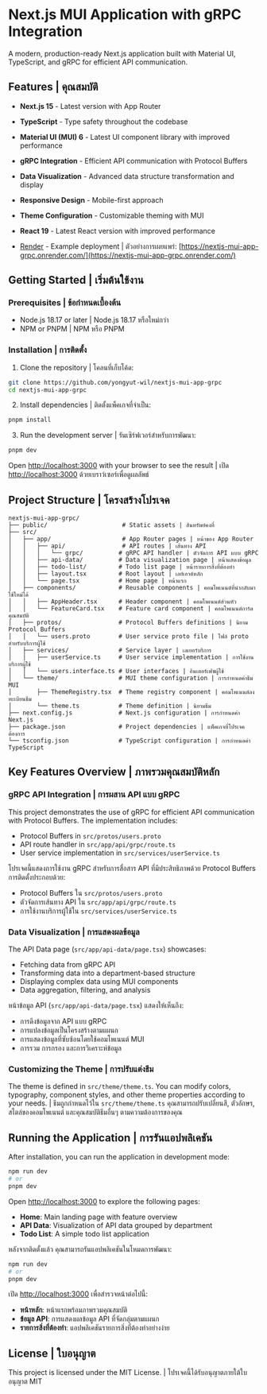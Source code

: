 # Next.js MUI Application with gRPC Integration

A modern, production-ready Next.js application built with Material UI, TypeScript, and gRPC for efficient API communication.

## Features | คุณสมบัติ

- **Next.js 15** - Latest version with App Router 
- **TypeScript** - Type safety throughout the codebase 
- **Material UI (MUI) 6** - Latest UI component library with improved performance 
- **gRPC Integration** - Efficient API communication with Protocol Buffers 
- **Data Visualization** - Advanced data structure transformation and display 
- **Responsive Design** - Mobile-first approach 
- **Theme Configuration** - Customizable theming with MUI 
- **React 19** - Latest React version with improved performance

- [Render](https://render.com/) - Example deployment | ตัวอย่างการเผยแพร่: [https://nextjs-mui-app-grpc.onrender.com/](https://nextjs-mui-app-grpc.onrender.com/)


## Getting Started | เริ่มต้นใช้งาน

### Prerequisites | ข้อกำหนดเบื้องต้น

- Node.js 18.17 or later | Node.js 18.17 หรือใหม่กว่า
- NPM or PNPM | NPM หรือ PNPM

### Installation | การติดตั้ง

1. Clone the repository | โคลนที่เก็บโค้ด:

```bash
git clone https://github.com/yongyut-wil/nextjs-mui-app-grpc
cd nextjs-mui-app-grpc
```

2. Install dependencies | ติดตั้งแพ็คเกจที่จำเป็น:

```bash
pnpm install
```

3. Run the development server | รันเซิร์ฟเวอร์สำหรับการพัฒนา:

```bash
pnpm dev
```

Open [http://localhost:3000](http://localhost:3000) with your browser to see the result | เปิด [http://localhost:3000](http://localhost:3000) ด้วยเบราว์เซอร์เพื่อดูผลลัพธ์

## Project Structure | โครงสร้างโปรเจค

```
nextjs-mui-app-grpc/
├── public/                     # Static assets | สินทรัพย์คงที่
├── src/
│   ├── app/                    # App Router pages | หน้าของ App Router
│   │   ├── api/                # API routes | เส้นทาง API
│   │   │   └── grpc/          # gRPC API handler | ตัวจัดการ API แบบ gRPC
│   │   ├── api-data/          # Data visualization page | หน้าแสดงข้อมูล
│   │   ├── todo-list/         # Todo list page | หน้ารายการสิ่งที่ต้องทำ
│   │   ├── layout.tsx         # Root layout | เลย์เอาต์หลัก
│   │   └── page.tsx           # Home page | หน้าแรก
│   ├── components/            # Reusable components | คอมโพเนนต์ที่นำกลับมาใช้ใหม่ได้
│   │   ├── AppHeader.tsx      # Header component | คอมโพเนนต์ส่วนหัว
│   │   └── FeatureCard.tsx    # Feature card component | คอมโพเนนต์การ์ดคุณสมบัติ
│   ├── protos/                # Protocol Buffers definitions | นิยาม Protocol Buffers
│   │   └── users.proto        # User service proto file | ไฟล์ proto สำหรับบริการผู้ใช้
│   ├── services/              # Service layer | เลเยอร์บริการ
│   │   ├── userService.ts     # User service implementation | การใช้งานบริการผู้ใช้
│   │   └── users.interface.ts # User interfaces | อินเตอร์เฟซผู้ใช้
│   └── theme/                 # MUI theme configuration | การกำหนดค่าธีม MUI
│       ├── ThemeRegistry.tsx  # Theme registry component | คอมโพเนนต์ลงทะเบียนธีม
│       └── theme.ts           # Theme definition | นิยามธีม
├── next.config.js             # Next.js configuration | การกำหนดค่า Next.js
├── package.json               # Project dependencies | แพ็คเกจที่โปรเจคต้องการ
└── tsconfig.json              # TypeScript configuration | การกำหนดค่า TypeScript
```

## Key Features Overview | ภาพรวมคุณสมบัติหลัก

### gRPC API Integration | การผสาน API แบบ gRPC

This project demonstrates the use of gRPC for efficient API communication with Protocol Buffers. The implementation includes:

- Protocol Buffers in `src/protos/users.proto`
- API route handler in `src/app/api/grpc/route.ts`
- User service implementation in `src/services/userService.ts`

โปรเจคนี้แสดงการใช้งาน gRPC สำหรับการสื่อสาร API ที่มีประสิทธิภาพด้วย Protocol Buffers การติดตั้งประกอบด้วย:
- Protocol Buffers ใน `src/protos/users.proto`
- ตัวจัดการเส้นทาง API ใน `src/app/api/grpc/route.ts`
- การใช้งานบริการผู้ใช้ใน `src/services/userService.ts`

### Data Visualization | การแสดงผลข้อมูล

The API Data page (`src/app/api-data/page.tsx`) showcases:

- Fetching data from gRPC API
- Transforming data into a department-based structure
- Displaying complex data using MUI components
- Data aggregation, filtering, and analysis

หน้าข้อมูล API (`src/app/api-data/page.tsx`) แสดงให้เห็นถึง:
- การดึงข้อมูลจาก API แบบ gRPC
- การแปลงข้อมูลเป็นโครงสร้างตามแผนก
- การแสดงข้อมูลที่ซับซ้อนโดยใช้คอมโพเนนต์ MUI
- การรวม การกรอง และการวิเคราะห์ข้อมูล

### Customizing the Theme | การปรับแต่งธีม

The theme is defined in `src/theme/theme.ts`. You can modify colors, typography, component styles, and other theme properties according to your needs. | ธีมถูกกำหนดไว้ใน `src/theme/theme.ts` คุณสามารถปรับเปลี่ยนสี, ตัวอักษร, สไตล์ของคอมโพเนนต์ และคุณสมบัติธีมอื่นๆ ตามความต้องการของคุณ

## Running the Application | การรันแอปพลิเคชัน

After installation, you can run the application in development mode:

```bash
npm run dev
# or
pnpm dev
```

Open [http://localhost:3000](http://localhost:3000) to explore the following pages:

- **Home**: Main landing page with feature overview
- **API Data**: Visualization of API data grouped by department
- **Todo List**: A simple todo list application

หลังจากติดตั้งแล้ว คุณสามารถรันแอปพลิเคชันในโหมดการพัฒนา:

```bash
npm run dev
# or
pnpm dev
```

เปิด [http://localhost:3000](http://localhost:3000) เพื่อสำรวจหน้าต่อไปนี้:

- **หน้าหลัก**: หน้าแรกพร้อมภาพรวมคุณสมบัติ
- **ข้อมูล API**: การแสดงผลข้อมูล API ที่จัดกลุ่มตามแผนก
- **รายการสิ่งที่ต้องทำ**: แอปพลิเคชันรายการสิ่งที่ต้องทำอย่างง่าย

## License | ใบอนุญาต

This project is licensed under the MIT License. | โปรเจคนี้ได้รับอนุญาตภายใต้ใบอนุญาต MIT

